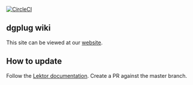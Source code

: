 [![CircleCI](https://circleci.com/gh/dgplug/lektorweb.svg?style=svg)](https://circleci.com/gh/dgplug/lektorweb)

## dgplug wiki

This site can be viewed at our [website](https://dgplug.org/wiki/).

## How to update

Follow the [Lektor documentation](https://www.getlektor.com/docs/content/).
Create a PR against the master branch.
